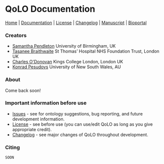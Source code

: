 # QoLO Documentation

[Home](README.md) | [Documentation](MIRO) | [License](LICENSE) | [Changelog](CHANGELOG) | [Manuscript]() | [Bioportal]()

### Creators

* [Samantha Pendleton](mailto:samanfapc@gmail.com) University of Birmingham, UK
* [Tasanee Braithwaite](mailto:tasaneebraithwaite@gmail.com) St Thomas’ Hospital NHS Foundation Trust, London UK
* [Charles O'Donovan](mailto:charles.odonovan@kcl.ac.uk) Kings College London, London UK
* [Konrad Pesudovs](mailto:konrad@pesudovs.com) University of New South Wales, AU

### About

Come back soon!

### Important information before use

* [Issues](https://github.com/sap218/qolo/issues) - see for ontology suggestions, bug reporting, and future development information.
* [License](https://sap218.github.io/qolo/LICENSE.html) - see before use (you can use/edit QoLO as long as you give appropriate credit).
* [Changelog](https://sap218.github.io/qolo/CHANGELOG.html) - see major changes of QoLO throughout development.

### Citing

```
SOON
```

